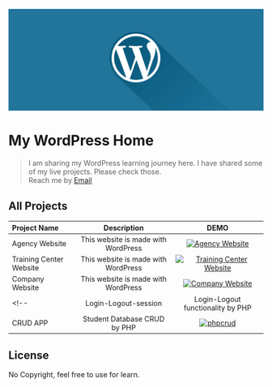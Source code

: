 <p align="center"><a href="#" target="_blank" rel="noopener noreferrer"><img src="./wordpress_banner.png?raw=true" alt="re-frame logo"></a></p>

# My WordPress Home

> I am sharing my WordPress learning journey here. I have shared some of my live projects. Please check those. <br>
> Reach me by [Email](mahibur.business@gmail.com)

## All Projects

| Project Name |  Description  |  DEMO  |
| :---         |     :---:     |  :---: |
| Agency Website | This website is made with WordPress | <a href="http://agency.srctechsolutions.com/"> <img src="http://agency.srctechsolutions.com/wp-content/uploads/2022/06/logo1.png" alt="Agency Website"  width="154" height="55"></a>|
| Training Center Website | This website is made with WordPress | <a href="https://dtitbd.com/"> <img src="https://dtitbd.com/wp-content/uploads/2022/06/header_logo_red.png" alt="Training Center Website"  width="300" height="55"></a>|
| Company Website | This website is made with WordPress | <a href="https://digital.feydel.com/"> <img src="https://digital.feydel.com/wp-content/uploads/2022/07/digital_bee.png" alt="Company Website"  width="160" height="37"></a>|
<!-- | Login-Logout-session | Login-Logout functionality by PHP | <a href="https://github.com/mahibur01/login-logout-session"> <img src="https://github.com/mahibur01/Login-Logout-session/blob/master/login_logout.jpg?raw=true" alt="phpLoging"  width="400" height="200"></a>|
| CRUD APP | Student Database CRUD by PHP | <a href="https://github.com/mahibur01/PHP_CRUDAPP"> <img src="https://github.com/mahibur01/PHP_CRUDAPP/blob/master/crud_app.jpg?raw=true" alt="phpcrud"  width="400" height="200"></a>| -->

## License
No Copyright, feel free to use for learn. 

